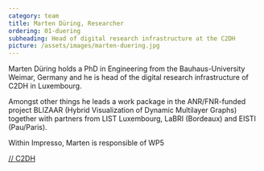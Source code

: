 ```yaml
---
category: team
title: Marten Düring, Researcher
ordering: 01-duering
subheading: Head of digital research infrastructure at the C2DH
picture: /assets/images/marten-duering.jpg
---
```


Marten Düring holds a PhD in Engineering from the Bauhaus-University Weimar, Germany and he is head of the digital research infrastructure of C2DH in Luxembourg.

Amongst other things he leads a work package in the ANR/FNR-funded project BLIZAAR (Hybrid Visualization of Dynamic Multilayer Graphs) together with partners from LIST Luxembourg, LaBRI (Bordeaux) and EISTI (Pau/Paris).

Within Impresso, Marten is responsible of WP5

[// C2DH](https://www.c2dh.uni.lu/people/marten-during)